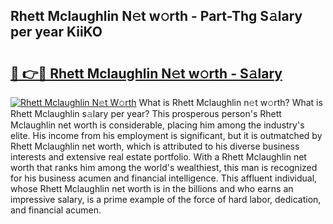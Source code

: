 ## Rhett Mclaughlin N𝚎t w𝚘rth - Part-Thg S𝚊lary per year KiiKO

# <h2><a href="http://gc1edht.nevu.top/?p=Rhett+Mclaughlin">🔗 👉🔴 Rhett Mclaughlin N𝚎t w𝚘rth - S𝚊lary</a></h2>

[![Rhett Mclaughlin N𝚎t W𝚘rth](https://i.imgur.com/Oavwk0R.jpeg)](http://gc1edht.nevu.top/?p=Rhett+Mclaughlin)
What is Rhett Mclaughlin n𝚎t w𝚘rth? What is Rhett Mclaughlin s𝚊lary per year?
This prosperous person's Rhett Mclaughlin net worth is considerable, placing him among the industry's elite. His income from his employment is significant, but it is outmatched by Rhett Mclaughlin net worth, which is attributed to his diverse business interests and extensive real estate portfolio. With a Rhett Mclaughlin net worth that ranks him among the world's wealthiest, this man is recognized for his business acumen and financial intelligence. This affluent individual, whose Rhett Mclaughlin net worth is in the billions and who earns an impressive salary, is a prime example of the force of hard labor, dedication, and financial acumen.
